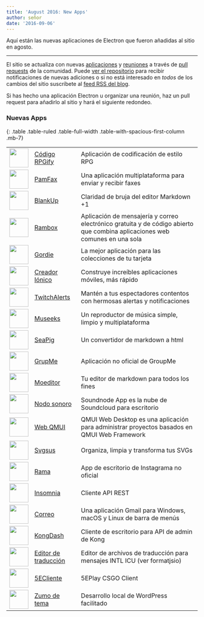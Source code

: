 ```yaml
---
title: 'August 2016: New Apps'
author: señor
date: '2016-09-06'
---
```


Aquí están las nuevas aplicaciones de Electron que fueron añadidas al sitio en agosto.

---

El sitio se actualiza con nuevas [aplicaciones](https://electronjs.org/apps) y [reuniones](https://electronjs.org/community) a través de [pull requests](https://github.com/electron/electronjs.org/pulls) de la comunidad. Puede [ver el repositorio](https://github.com/electron/electronjs.org) para recibir notificaciones de nuevas adiciones o si no está interesado en _todos_ de los cambios del sitio suscríbete al [feed RSS del blog](https://electronjs.org/feed.xml).

Si has hecho una aplicación Electron u organizar una reunión, haz un pull request [](https://github.com/electron/electronjs.org) para añadirlo al sitio y hará el siguiente redondeo.

### Nuevas Apps

{: .table .table-ruled .table-full-width .table-with-spacious-first-column .mb-7}

|                                                                                          |                                                                                   |                                                                                                                             |
| ---------------------------------------------------------------------------------------- | --------------------------------------------------------------------------------- | --------------------------------------------------------------------------------------------------------------------------- |
| <img src='/images/apps/coderpgify.png' width='50' />                    | [Código RPGify](http://code.rpgify.com)                                           | Aplicación de codificación de estilo RPG                                                                                    |
| <img src='/images/apps/pamfax.png' width='50' />                        | [PamFax](https://www.pamfax.biz)                                                  | Una aplicación multiplataforma para enviar y recibir faxes                                                                  |
| <img src='/images/apps/blankup.png' width='50' />                       | [BlankUp](https://hoverbaum.github.io/BlankUp-Electron/)                          | Claridad de bruja del editor Markdown +1                                                                                    |
| <img src='/images/apps/rambox.png' width='50' />                        | [Rambox](http://rambox.pro)                                                       | Aplicación de mensajería y correo electrónico gratuita y de código abierto que combina aplicaciones web comunes en una sola |
| <img src='/images/apps/gordie.png' width='50' />                        | [Gordie](http://gordie-app.bitbucket.org/)                                        | La mejor aplicación para las colecciones de tu tarjeta                                                                      |
| <img src='/images/apps/ionic-creator.png' width='50' />                 | [Creador Iónico](https://github.com/Meadowcottage/Ionic-Creator)                  | Construye increíbles aplicaciones móviles, más rápido                                                                       |
| <img src='/images/apps/twitchalerts.png' width='50' />                  | [TwitchAlerts](https://github.com/Meadowcottage/TwitchAlerts)                     | Mantén a tus espectadores contentos con hermosas alertas y notificaciones                                                   |
| <img src='/images/apps/museeks.png' width='50' />                       | [Museeks](http://museeks.io/)                                                     | Un reproductor de música simple, limpio y multiplataforma                                                                   |
| <img src='/images/apps/seapig.png' width='50' />                        | [SeaPig](https://github.com/yasumichi/seapig/blob/master/README.md)               | Un convertidor de markdown a html                                                                                           |
| <img src='/images/apps/groupme.png' width='50' />                       | [GrupMe](https://github.com/dcrousso/GroupMe#readme)                              | Aplicación no oficial de GroupMe                                                                                            |
| <img src='/images/apps/moeditor.png' width='50' />                      | [Moeditor](https://moeditor.github.io/)                                           | Tu editor de markdown para todos los fines                                                                                  |
| <img src='/images/apps/soundnode.png' width='50' />                     | [Nodo sonoro](http://www.soundnodeapp.com)                                        | Soundnode App es la nube de Soundcloud para escritorio                                                                      |
| <img src='/images/apps/qmui.png' width='50' />                          | [Web QMUI](http://qmuiteam.com/web)                                               | QMUI Web Desktop es una aplicación para administrar proyectos basados en QMUI Web Framework                                 |
| <img src='/images/apps/svgsus.png' width='50' />                        | [Svgsus](http://www.svgs.us)                                                      | Organiza, limpia y transforma tus SVGs                                                                                      |
| <img src='/images/apps/ramme.png' width='50' />                         | [Rama](https://github.com/terkelg/ramme)                                          | App de escritorio de Instagrama no oficial                                                                                  |
| <img src='/images/apps/insomnia.png' width='50' />                      | [Insomnia](https://insomnia.rest/)                                                | Cliente API REST                                                                                                            |
| <img src='/images/apps/correo.png' width='50' />                        | [Correo](https://github.com/amitmerchant1990/correo)                              | Una aplicación Gmail para Windows, macOS y Linux de barra de menús                                                          |
| <img src='/images/apps/kongdash.png' width='50' />                      | [KongDash](https://ajaysreedhar.github.io/kongdash)                               | Cliente de escritorio para API de admin de Kong                                                                             |
| <img src='/images/apps/react-intl-translation-editor.png' width='50' /> | [Editor de traducción](https://bitbucket.org/bflower/react-intl-editor/wiki/Home) | Editor de archivos de traducción para mensajes INTL ICU (ver formatjsio)                                                    |
| <img src='/images/apps/5eplay.png' width='50' />                        | [5ECliente](https://www.5eplay.com/)                                              | 5EPlay CSGO Client                                                                                                          |
| <img src='/images/apps/theme-juice.png' width='50' />                   | [Zumo de tema](https://www.themejuice.it)                                         | Desarrollo local de WordPress facilitado                                                                                    |

